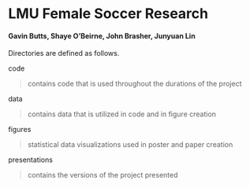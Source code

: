 # LMU Female Soccer Research  
  
#### Gavin Butts, Shaye O’Beirne, John Brasher, Junyuan Lin  
  
Directories are defined as follows.  
  
code  
> contains code that is used throughout the durations of the project
  
data  
> contains data that is utilized in code and in figure creation  
   
figures   
> statistical data visualizations used in poster and paper creation  
  
presentations  
> contains the versions of the project presented  
